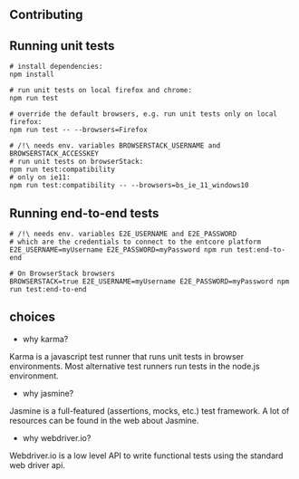 Contributing
---

## Running unit tests

```shell
# install dependencies:
npm install

# run unit tests on local firefox and chrome:
npm run test

# override the default browsers, e.g. run unit tests only on local firefox:
npm run test -- --browsers=Firefox

# /!\ needs env. variables BROWSERSTACK_USERNAME and BROWSERSTACK_ACCESSKEY
# run unit tests on browserStack:
npm run test:compatibility
# only on ie11:
npm run test:compatibility -- --browsers=bs_ie_11_windows10
```

## Running end-to-end tests

```shell
# /!\ needs env. variables E2E_USERNAME and E2E_PASSWORD
# which are the credentials to connect to the entcore platform
E2E_USERNAME=myUsername E2E_PASSWORD=myPassword npm run test:end-to-end

# On BrowserStack browsers
BROWSERSTACK=true E2E_USERNAME=myUsername E2E_PASSWORD=myPassword npm run test:end-to-end
```


## choices

- why karma?

Karma is a javascript test runner that runs unit tests in browser environments.
Most alternative test runners run tests in the node.js environment.

- why jasmine?

Jasmine is a full-featured (assertions, mocks, etc.) test framework.
A lot of resources can be found in the web about Jasmine.

- why webdriver.io?

Webdriver.io is a low level API to write functional tests using the standard web driver api.

